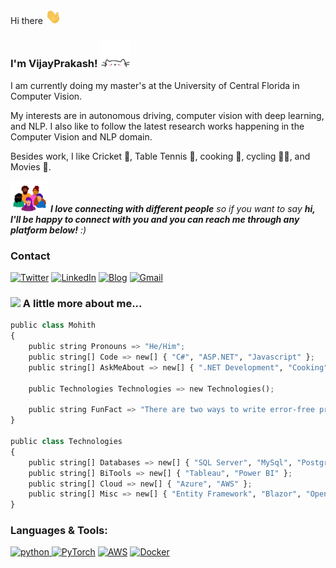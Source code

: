 Hi there <img src="https://github.com/VijayPrakashReddy-k/VijayPrakashReddy-k/blob/master/Images/wave.gif" width="25px">
<h3>I'm VijayPrakash! <img src="https://github.com/VijayPrakashReddy-k/VijayPrakashReddy-k/blob/master/Images/logo.gif" width="50"></h3>
I am currently doing my master's at the University of Central Florida in Computer Vision.

My interests are in autonomous driving, computer vision with deep learning, and NLP. I also like to follow the latest research works happening in the Computer Vision and NLP domain.

Besides work, I like Cricket 🏏, Table Tennis 🏓, cooking 🥘, cycling 🚴‍♀️, and Movies 🎥.

<img src="https://github.com/VijayPrakashReddy-k/VijayPrakashReddy-k/blob/master/Images/people.gif" width="60"> <em><b>I love connecting with different people</b> so if you want to say <b>hi, I'll be happy to connect with you and you can reach me through any platform below!</b> :)</em>
<h3>Contact</h3>
<p>
  <a href="https://twitter.com/K_VijayPrakash" target="_blank"><img alt="Twitter" src="https://img.shields.io/badge/twitter-%231DA1F2.svg?&style=for-the-badge&logo=twitter&logoColor=white" /></a> 
  <a href="https://www.linkedin.com/in/vijayprakash-reddy-kovuru-ab3740166/" target="_blank"><img alt="LinkedIn" src="https://img.shields.io/badge/linkedin-%230077B5.svg?&style=for-the-badge&logo=linkedin&logoColor=white" /></a>
  <a href="https://www.vijayprakashk.com/" target="_blank"> <img alt="Blog" src="https://img.shields.io/badge/Blogger-FF5722?style=for-the-badge&logo=blogger&logoColor=white"/></a>
  <a href="mailto:kovuru.vijayprakash@gmail.com"> <img alt="Gmail" src="https://img.shields.io/badge/Gmail-D14836?style=for-the-badge&logo=gmail&logoColor=white" />
     </a>
</p>

### <img src="https://media.giphy.com/media/VgCDAzcKvsR6OM0uWg/giphy.gif" width="50"> A little more about me...  

```python
public class Mohith
{
    public string Pronouns => "He/Him";
    public string[] Code => new[] { "C#", "ASP.NET", "Javascript" };
    public string[] AskMeAbout => new[] { ".NET Development", "Cooking", "Photography" };
    
    public Technologies Technologies => new Technologies();

    public string FunFact => "There are two ways to write error-free programs; only the third one works";
}

public class Technologies
{
    public string[] Databases => new[] { "SQL Server", "MySql", "PostgreSQL" };
    public string[] BiTools => new[] { "Tableau", "Power BI" };
    public string[] Cloud => new[] { "Azure", "AWS" };
    public string[] Misc => new[] { "Entity Framework", "Blazor", "OpenCV" };
}

```

<h3 align="left">Languages & Tools:</h3>

<p align="left">

<a href="https://www.python.org" target="_blank"> <img src="https://img.shields.io/badge/Python-14354C?style=for-the-badge&logo=python&logoColor=white" alt="python" /> </a>
<a href="https://pytorch.org/" target="_blank"> <img alt="PyTorch" src="https://img.shields.io/badge/PyTorch-%23EE4C2C.svg?style=for-the-badge&logo=PyTorch&logoColor=white" /></a>
<a href="https://aws.amazon.com/" target="_blank"> <img alt="AWS" src="https://img.shields.io/badge/AWS-%23FF9900.svg?style=for-the-badge&logo=amazon-aws&logoColor=white" /></a>
<a href="https://www.docker.com/" target="_blank"> <img alt="Docker" src="https://img.shields.io/badge/docker-%230db7ed.svg?style=for-the-badge&logo=docker&logoColor=white"/></a>
  
</p>
